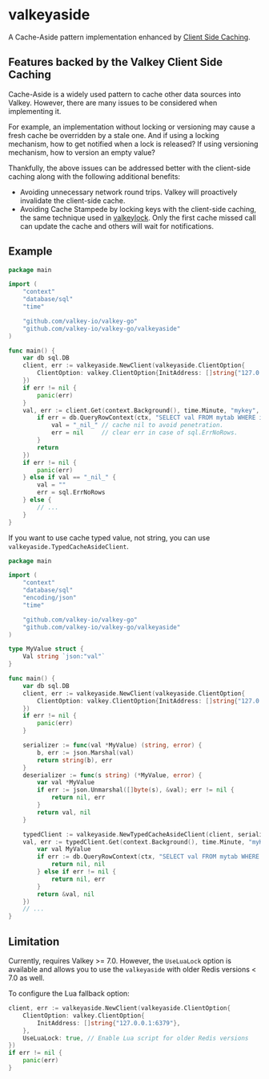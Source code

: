 # valkeyaside

A Cache-Aside pattern implementation enhanced by [Client Side Caching](https://redis.io/docs/manual/client-side-caching/).

## Features backed by the Valkey Client Side Caching

Cache-Aside is a widely used pattern to cache other data sources into Valkey. However, there are many issues to be considered when implementing it.

For example, an implementation without locking or versioning may cause a fresh cache be overridden by a stale one.
And if using a locking mechanism, how to get notified when a lock is released? If using versioning mechanism, how to version an empty value?

Thankfully, the above issues can be addressed better with the client-side caching along with the following additional benefits: 

* Avoiding unnecessary network round trips. Valkey will proactively invalidate the client-side cache.
* Avoiding Cache Stampede by locking keys with the client-side caching, the same technique used in [valkeylock](https://github.com/valkey-io/valkey-go/tree/main/valkeylock). Only the first cache missed call can update the cache and others will wait for notifications.

## Example

```go
package main

import (
	"context"
	"database/sql"
	"time"

	"github.com/valkey-io/valkey-go"
	"github.com/valkey-io/valkey-go/valkeyaside"
)

func main() {
	var db sql.DB
	client, err := valkeyaside.NewClient(valkeyaside.ClientOption{
		ClientOption: valkey.ClientOption{InitAddress: []string{"127.0.0.1:6379"}},
	})
	if err != nil {
		panic(err)
	}
	val, err := client.Get(context.Background(), time.Minute, "mykey", func(ctx context.Context, key string) (val string, err error) {
		if err = db.QueryRowContext(ctx, "SELECT val FROM mytab WHERE id = ?", key).Scan(&val); err == sql.ErrNoRows {
			val = "_nil_" // cache nil to avoid penetration.
			err = nil     // clear err in case of sql.ErrNoRows.
		}
		return
	})
	if err != nil {
		panic(err)
	} else if val == "_nil_" {
		val = ""
		err = sql.ErrNoRows
	} else {
		// ...
	}
}
```

If you want to use cache typed value, not string, you can use `valkeyaside.TypedCacheAsideClient`.

```go
package main

import (
	"context"
	"database/sql"
	"encoding/json"
	"time"

	"github.com/valkey-io/valkey-go"
	"github.com/valkey-io/valkey-go/valkeyaside"
)

type MyValue struct {
	Val string `json:"val"`
}

func main() {
	var db sql.DB
	client, err := valkeyaside.NewClient(valkeyaside.ClientOption{
		ClientOption: valkey.ClientOption{InitAddress: []string{"127.0.0.1:6379"}},
	})
	if err != nil {
		panic(err)
	}

	serializer := func(val *MyValue) (string, error) {
		b, err := json.Marshal(val)
		return string(b), err
	}
	deserializer := func(s string) (*MyValue, error) {
		var val *MyValue
		if err := json.Unmarshal([]byte(s), &val); err != nil {
			return nil, err
		}
		return val, nil
	}

	typedClient := valkeyaside.NewTypedCacheAsideClient(client, serializer, deserializer)
	val, err := typedClient.Get(context.Background(), time.Minute, "myKey", func(ctx context.Context, key string) (*MyValue, error) {
		var val MyValue
		if err := db.QueryRowContext(ctx, "SELECT val FROM mytab WHERE id = ?", key).Scan(&val.Val); err == sql.ErrNoRows {
			return nil, nil
		} else if err != nil {
			return nil, err
		}
		return &val, nil
	})
	// ...
}
```

## Limitation

Currently, requires Valkey >= 7.0.
However, the `UseLuaLock` option is available and allows you to use the `valkeyaside` with older Redis versions < 7.0 as well.

To configure the Lua fallback option:

```go
client, err := valkeyaside.NewClient(valkeyaside.ClientOption{
    ClientOption: valkey.ClientOption{
        InitAddress: []string{"127.0.0.1:6379"},
    },
    UseLuaLock: true, // Enable Lua script for older Redis versions
})
if err != nil {
    panic(err)
}
```
